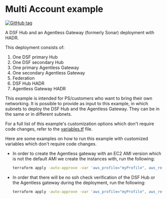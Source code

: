# Multi Account example
[![GitHub tag](https://img.shields.io/github/v/tag/imperva/dsfkit.svg)](https://github.com/imperva/dsfkit/tags)

A DSF Hub and an Agentless Gateway (formerly Sonar) deployment with HADR.

This deployment consists of:

1. One DSF primary Hub
2. One DSF secondary Hub
3. One primary Agentless Gateway
4. One secondary Agentless Gateway
5. Federation
6. DSF Hub HADR
7. Agentless Gateway HADR

This example is intended for PS/customers who want to bring their own networking.
It is possible to provide as input to this example, in which subnets to deploy the DSF Hub and the Agentless Gateway.
They can be in the same or in different subnets.<br />

For a full list of this example's customization options which don't require code changes, refer to the [variables.tf](https://github.com/imperva/dsfkit/tree/1.3.6/examples/installation/basic_deployment/variables.tf) file.

Here are some examples on how to run this example with customized variables which don't require code changes.
- In order to create the Agentless gateway with an EC2 AMI version which is not the default AMI we create the instances with, run the following:
    ```bash
  terraform apply -auto-approve -var 'aws_profile="myProfile", aws_region="us-east-1", subnet_hub="subnet-xxxxxxxxxxxxxxxx1", subnet_hub_secondary="subnet-xxxxxxxxxxxxxxxx2", subnet_gw="subnet-xxxxxxxxxxxxxxxx3", subnet_gw_secondary="subnet-xxxxxxxxxxxxxxxx4", gw_ami_name="RHEL-7.9_HVM-20221027-x86_64-0-Hourly2-GP2"'
   ```
- In order that there will be no ssh check verification of the DSF Hub or the Agentless gateway during the deployment, run the following:
    ```bash
  terraform apply -auto-approve -var 'aws_profile="myProfile", aws_region="us-east-1", subnet_hub="subnet-xxxxxxxxxxxxxxxx1", subnet_hub_secondary="subnet-xxxxxxxxxxxxxxxx2", subnet_gw="subnet-xxxxxxxxxxxxxxxx3", subnet_gw_secondary="subnet-xxxxxxxxxxxxxxxx4", hub_skip_instance_health_verification=true, gw_skip_instance_health_verification=true'
   ```
